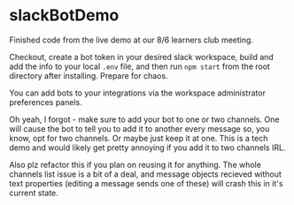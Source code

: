 # slackBotDemo
Finished code from the live demo at our 8/6 learners club meeting.

Checkout, create a bot token in your desired slack workspace, build and add the info to your local `.env` file, and then run `npm start` from the root directory after installing. Prepare for chaos.

You can add bots to your integrations via the workspace administrator preferences panels.

Oh yeah, I forgot - make sure to add your bot to one or two channels. One will cause the bot to tell you to add it to another every message so, you know, opt for two channels. Or maybe just keep it at one. This is a tech demo and would likely get pretty annoying if you add it to two channels IRL.

Also plz refactor this if you plan on reusing it for anything. The whole channels list issue is a bit of a deal, and message objects recieved without text properties (editing a message sends one of these) will crash this in it's current state.
